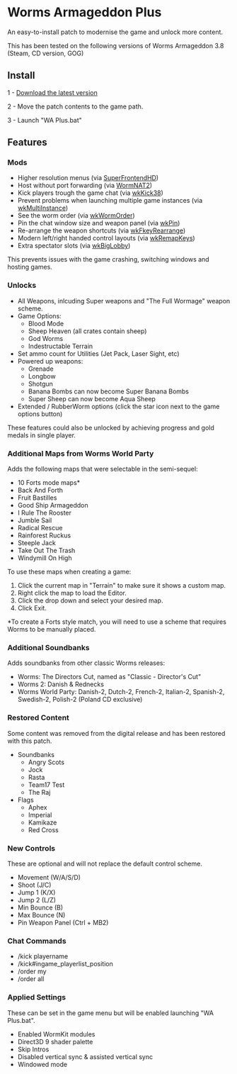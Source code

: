 # Worms Armageddon Plus
An easy-to-install patch to modernise the game and unlock more content.

This has been tested on the following versions of Worms Armageddon
 3.8 (Steam, CD version, GOG)


## Install
 1 - [Download the latest version](https://github.com/M4RCK5/WA-Plus-Batch/archive/refs/heads/master.zip)

 2 - Move the patch contents to the game path.

 3 - Launch "WA Plus.bat"

## Features

### Mods
 - Higher resolution menus (via [SuperFrontendHD](https://worms2d.info/SuperFrontendHD))
 - Host without port forwarding (via [WormNAT2](https://worms2d.info/WormNAT2))
 - Kick players trough the game chat (via [wkKick38](https://worms2d.info/WkKick38))
 - Prevent problems when launching multiple game instances (via [wkMultiInstance](https://worms2d.info/WkMultiInstance))
 - See the worm order (via [wkWormOrder](https://worms2d.info/WkWormOrder))
 - Pin the chat window size and weapon panel (via [wkPin](https://worms2d.info/WkPin))
 - Re-arrange the weapon shortcuts (via [wkFkeyRearrange](https://worms2d.info/FkeyRearrange))
 - Modern left/right handed control layouts (via [wkRemapKeys](https://worms2d.info/WkRemapKeys))
 - Extra spectator slots (via [wkBigLobby](https://github.com/nizikawa-worms/wkBigLobby))

This prevents issues with the game crashing, switching windows and hosting games.

### Unlocks
 - All Weapons, inlcuding Super weapons and "The Full Wormage" weapon scheme.
 - Game Options:
 	- Blood Mode
 	- Sheep Heaven (all crates contain sheep)
 	- God Worms
 	- Indestructable Terrain
 - Set ammo count for Utilities (Jet Pack, Laser Sight, etc)
 - Powered up weapons:
 	- Grenade
 	- Longbow
 	- Shotgun 
 	- Banana Bombs can now become Super Banana Bombs 
 	- Super Sheep can now become Aqua Sheep
 - Extended / RubberWorm options (click the star icon next to the game options button)

These features could also be unlocked by achieving progress and gold medals in single player.

### Additional Maps from Worms World Party
Adds the following maps that were selectable in the semi-sequel:
 - 10 Forts mode maps*
 - Back And Forth
 - Fruit Bastilles
 - Good Ship Armageddon
 - I Rule The Rooster
 - Jumble Sail
 - Radical Rescue
 - Rainforest Ruckus
 - Steeple Jack
 - Take Out The Trash
 - Windymill On High

To use these maps when creating a game:
1. Click the current map in "Terrain" to make sure it shows a custom map.
2. Right click the map to load the Editor.
3. Click the drop down and select your desired map.
4. Click Exit.

*To create a Forts style match, you will need to use a scheme that requires Worms to be manually placed.

### Additional Soundbanks
Adds soundbanks from other classic Worms releases:
 - Worms: The Directors Cut, named as "Classic - Director's Cut"
 - Worms 2: Danish & Rednecks
 - Worms World Party: Danish-2, Dutch-2, French-2, Italian-2, Spanish-2, Swedish-2, Polish-2 (Poland CD exclusive)
 
### Restored Content
Some content was removed from the digital release and has been restored with this patch.
 - Soundbanks
 	- Angry Scots
	- Jock
	- Rasta
	- Team17 Test
	- The Raj
- Flags
	- Aphex
	- Imperial
	- Kamikaze
	- Red Cross

### New Controls
These are optional and will not replace the default control scheme.
 - Movement (W/A/S/D)
 - Shoot (J/C)
 - Jump 1 (K/X)
 - Jump 2 (L/Z)
 - Min Bounce (B)
 - Max Bounce (N)
 - Pin Weapon Panel (Ctrl + MB2)

### Chat Commands
 - /kick playername
 - /kick#ingame_playerlist_position
 - /order my
 - /order all

### Applied Settings
These can be set in the game menu but will be enabled launching "WA Plus.bat".
 - Enabled WormKit modules
 - Direct3D 9 shader palette
 - Skip Intros
 - Disabled vertical sync & assisted vertical sync
 - Windowed mode
